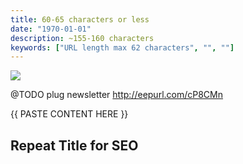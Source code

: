 ```yaml
---
title: 60-65 characters or less
date: "1970-01-01"
description: ~155-160 characters
keywords: ["URL length max 62 characters", "", ""]
---
```

![](./jarednielsen-image-title.png)

@TODO plug newsletter http://eepurl.com/cP8CMn

{{ PASTE CONTENT HERE }}


## Repeat Title for SEO

